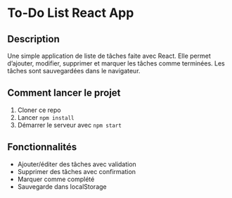 # To-Do List React App

## Description
Une simple application de liste de tâches faite avec React. Elle permet d’ajouter, modifier, supprimer et marquer les tâches comme terminées. Les tâches sont sauvegardées dans le navigateur.

## Comment lancer le projet

1. Cloner ce repo
2. Lancer `npm install`
3. Démarrer le serveur avec `npm start`

## Fonctionnalités
- Ajouter/éditer des tâches avec validation
- Supprimer des tâches avec confirmation
- Marquer comme complété
- Sauvegarde dans localStorage
